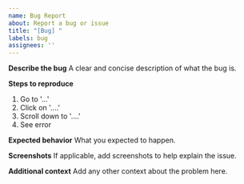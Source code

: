 ```yaml
---
name: Bug Report
about: Report a bug or issue
title: "[Bug] "
labels: bug
assignees: ''
---
```


**Describe the bug** A clear and concise description of what the bug is.

**Steps to reproduce**

1. Go to '...'
2. Click on '....'
3. Scroll down to '....'
4. See error

**Expected behavior**
What you expected to happen.

**Screenshots**
If applicable, add screenshots to help explain the issue.

**Additional context**
Add any other context about the problem here.
